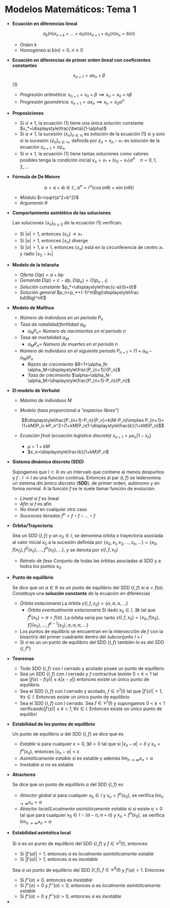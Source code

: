 # Modelos Matemáticos: Tema 1

- **Ecuación en diferencias lineal**

  $$a_k(n)x_{n+k}+...+a_1(n)x_{n+1}+a_0(n)x_n=b(n)$$

  - *Orden* $k$
  - *Homogénea* si $b(n)=0$, $n\geq 0$

- **Ecuación en diferencias de primer orden lineal con coeficientes constantes**

  $$x_{n+1}=\alpha x_n+\beta$$ (1)

  - *Progresión aritmética:* $x_{n+1}=x_n+\beta \implies x_n=x_0+n\beta$
  - *Progresión geométrica:* $x_{n+1}=\alpha x_n \implies x_n=x_0\alpha^n$

- **Proposiciones**

  - Si $\alpha\neq 1$, la ecuación (1) tiene una única solución constante $x_*=\displaystyle\frac{\beta}{1-\alpha}$
  - Si $\alpha\neq 1$, la sucesión $\{x_n\}_{n\in\mathbb{N}}$ es solución de la ecuación (1) si y solo si la sucesión $\{z_n\}_{n\in\mathbb{N}}$, definida por $z_n=x_n-x_*$ es solución de la ecuación $z_{n+1}=\alpha z_n$
  - Si $\alpha\neq 1$, la ecuación (1) tiene tantas soluciones como valores posibles tenga la condición inicial $x_n=x_*+(x_0-x_*)\alpha^n\quad n=0,1,2,...$

- **Fórmula de De Moivre**

  $$\alpha=a+\imath b\in\mathbb{C},\;\alpha^n=r^n(\cos(n\theta)+\imath\sin(n\theta))$$

  - *Módulo* $r=\sqrt{a^2+b^2}$
  - *Argumento* $\theta$

- **Comportamiento asintótico de las soluciones**

  Las soluciones $\{x_n\}_{n\geq0}$ de la ecuación (1) verifican:

  - Si $|\alpha|<1$, entonces $\{x_n\}\to x_*$
  - Si $|\alpha|>1$, entonces $\{x_n\}$ diverge
  - Si $|\alpha|=1,\,\alpha\neq 1$, entonces $\{x_n\}$ está en la circunferencia de centro $x_*$ y radio $|x_0-x_*|$

- **Modelo de la telaraña**

  - *Oferta* $O(p)=a+bp$
  - *Demanda* $D(p)=c-dp,\;D(p_n)=O(p_{n-1})$
  - *Solución constante* $p_*=\displaystyle\frac{c-a}{b+d}$
  - *Solución general* $p_n=p_*+(-1)^n\Big(\displaystyle\frac bd\Big)^nK$

- **Modelo de Malthus**

  - *Número de individuos en un periodo*  $P_n$
  - *Tasa de natalidad/fertilidad* $\alpha_N$
    - $\alpha_NP_n=$ *Número de nacimientos en el periodo $n$*
  - *Tasa de mortalidad* $\alpha_M$
    - $\alpha_MP_n=$ *Número de muertes en el periodo $n$*
  - *Número de individuos en el siguiente periodo* $P_{n+1}=(1+\alpha_N-\alpha_M)P_n$
    - *Razón de crecimiento* $R=1+\alpha_N-\alpha_M=\displaystyle\frac{P_{n+1}}{P_n}$
    - *Tasa de crecimiento* $\alpha=\alpha_N-\alpha_M=\displaystyle\frac{P_{n+1}-P_n}{P_n}$

- **El modelo de Verhulst**

  - *Máximo de individuos* $M$

  - *Modelo (tasa proporcional a "espacios libres")* 

    $$\displaystyle\frac{P_{n+1}-P_n}{P_n}=k(M-P_n)\implies P_{n+1}=(1+kM)P_n-kP_n^2=(1+kM)P_n(1-\displaystyle\frac{k}{1+kM}P_n)$$

  - *Ecuación final (ecuación logística discreta)* $x_{n+1}=\mu x_n(1-x_n)$

    - $\mu=1+kM$
    - $x_n=\displaystyle\frac{k}{1+kM}P_n$

- **Sistema dinámico discreto (SDD)**

  Supogamos que $I\subset \mathbb{R}$ es un intervalo que contiene al menos dospuntos y $f:I\to I$ es una función continua. Entonces al par $\{I,f\}$ se ledenomina un sistema din ́amico discreto (**SDD**), de primer orden, autónomo y en forma normal. A la función $f$ se le suele llamar función de evolución.

  - *Lineal* si $f$ es lineal
  - *Afín* si $f$ es afín
  - *No lineal* en cualquier otro caso
  - *Sucesivas iteradas* $f^n=f\;\circ\;f\;\circ\;...\;\circ\;f$

- **Órbita/Trayectoria**

  Sea un SDD $\{I,f\}$ y un $x_0\in I$, se denomina órbita o trayectoria asociada al valor inicial $x_0$ a la sucesión definida por $\{x_0,x_1,x_2,...,x_n,...\}=\{x_0,f(x_0),f^2(x_0),...,f^n(x_0),...\}$, y se denota por $\gamma(I,f,x_0)$

  - *Retrato de fase* Conjunto de todas las órbitas asociadas al SDD y a todos los puntos $x_0$

- **Punto de equilibrio**

  Se dice que un $\alpha\in\mathbb{R}$ es un punto de equilibrio del SDD $\{I,f\}$ si $\alpha=f(\alpha)$. Constituye una **solución constante** de la ecuación en diferencias

  - *Órbita estacionaria* La órbita $\gamma(I,f,x_0)=\{\alpha,\alpha,\alpha,...\}$
    - *Órbita eventualmente estacionaria* Si dado $x_0\in I$, $\exists k$ tal que $f^k(x_0)=\alpha=f(\alpha)$. La órbita sería por tanto $\gamma(I,f,x_0) =\{x_0,f(x_0),f2(x_0), ...,f^{k−1}(x_0),\alpha,\alpha,\alpha, ...\}$
  - Los puntos de equlibrio se encuentran en la intersección de $f$ con la bisectriz del primer cuadrante dentro del subconjunto $I\times I$
  - Si $\alpha$ es un un punto de equilibrio del SDD $\{I,f\}$ también lo es del SDD $\{I,f^n\}$

- **Teoremas**

  - Todo SDD $\{I,f\}$ con $I$ cerrado y acotado posee un punto de equilibrio
  - Sea un SDD $\{I,f\}$ con $I$ cerrado y $f$ contractiva (existe $0<k<1$ tal que $|f(x)-f(y)|\leq k|x-y|$)  entonces existe un único punto de equilibrio
  - Sea el SDD $\{I,f\}$ con $I$ cerrado y acotado, $f\in\mathcal{C}^1(I)$ tal que $|f′(x)|<1,\,\forall x\in I$. Entonces existe un único punto de equilibrio
  - Sea el SDD $\{I,f\}$ con $I$ cerrado. Sea $f\in\mathcal{C}^1(I)$ y supongamos $0<k<1$ verificando$|f′(x)|\leq k<1,\,\forall x\in I$. Entonces existe un único punto de equilibri

- **Estabilidad de los puntos de equilibrio**

  Un punto de equilibrio $\alpha$ del SDD $\{I,f\}$ se dice que es

  - *Estable* si para cualquier $\varepsilon>0,\,\exists\delta>0$ tal que si $|x_n-\alpha|<\delta$ y $x_n=f^n(x_0)$, entonces $|x_n-\alpha|<\varepsilon$
  - *Asintóticamente estable* si es estable y además $\displaystyle\lim_{n\to\infty} x_n=\alpha$
  - *Inestable* si no es estable

- **Atractores**

  Se dice que un punto de equilibrio $\alpha$ del SDD $\{I,f\}$ es

  - *Atractor global* si para cualquier $x_0\in I$ y $x_n=f^n(x_0)$, se verifica $\displaystyle\lim_{n\to\infty} x_n=\alpha$
  - *Atractor local/Localmente asintóticamente estable* si si existe $\eta >0$ tal que para cualquier $x_0\in I\cap(\alpha-\eta,\alpha+\eta)$ y $x_n=f^n(x_0)$, se verifica $\displaystyle\lim_{n\to\infty} x_n=\alpha$

- **Estabilidad asintótica local**

  Si $\alpha$ es un punto de equilibrio del SDD $\{I,f\}$ y $f\in\mathcal{C}^1(I)$, entonces:

  - Si $|f'(\alpha)|<1$, entonces $\alpha$ es *localmente asintóticamente estable*
  - Si $|f'(\alpha)|>1$, entonces $\alpha$  es *inestable*

  Sea $\alpha$ un punto de equilibrio del SDD $\{I,f\},\, f\in\mathcal{C}^3(I)$ y $f'(\alpha) =1$. Entonces

  - Si $f''(\alpha)\neq 0$, entonces es *inestable*
  - Si $f''(\alpha)=0$ y $f'''(\alpha)<0$, entonces $\alpha$ es *localmente asintóticamente estable*
  - Si $f''(\alpha)=0$ y $f'''(\alpha)>0$, entonces $\alpha$ es *inestable*

- 